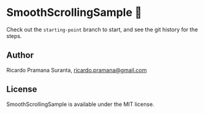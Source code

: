 # SmoothScrollingSample 🎷

Check out the `starting-point` branch to start, and see the git history for the steps.

## Author

Ricardo Pramana Suranta, ricardo.pramana@gmail.com

## License

SmoothScrollingSample is available under the MIT license.